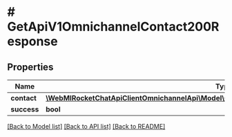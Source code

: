 # # GetApiV1OmnichannelContact200Response

## Properties

Name | Type | Description | Notes
------------ | ------------- | ------------- | -------------
**contact** | [**\WebMIRocketChatApiClientOmnichannelApi\Model\GetApiV1OmnichannelContact200ResponseContact**](GetApiV1OmnichannelContact200ResponseContact.md) |  | [optional]
**success** | **bool** |  | [optional]

[[Back to Model list]](../../README.md#models) [[Back to API list]](../../README.md#endpoints) [[Back to README]](../../README.md)
